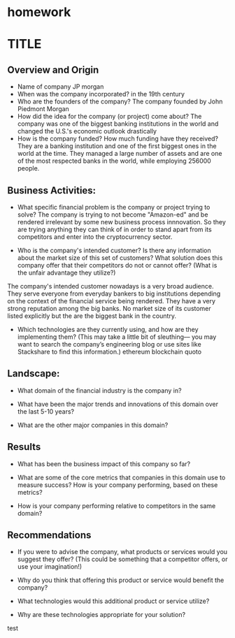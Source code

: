 # homework
# TITLE

## Overview and Origin

* Name of company
JP morgan
* When was the company incorporated?
in the 19th century
* Who are the founders of the company?
The company founded by John Piedmont Morgan
* How did the idea for the company (or project) come about?
The company was one of the biggest banking institutions in the world and changed the U.S.'s economic outlook drastically 
* How is the company funded? How much funding have they received?
They are a banking institution and one of the first biggest ones in the world at the time. They managed a large number of assets and are one of the most respected banks in the world, while employing 256000 people.

## Business Activities:

* What specific financial problem is the company or project trying to solve? 
The company is trying to not become "Amazon-ed" and be rendered irrelevant by some new business process innnovation. So they are trying anything they can think of in order to stand apart from its competitors and enter into the cryptocurrency sector.

* Who is the company's intended customer?  Is there any information about the market size of this set of customers?
What solution does this company offer that their competitors do not or cannot offer? (What is the unfair advantage they utilize?)

The company's intended customer nowadays is a very broad audience. They serve everyone from everyday bankers to big institutions depending on the context of the financial service being rendered. They have a very strong reputation among the big banks. No market size of its customer listed explicitly but the are the biggest bank in the country.

* Which technologies are they currently using, and how are they implementing them? (This may take a little bit of sleuthing–– you may want to search the company’s engineering blog or use sites like Stackshare to find this information.)
ethereum blockchain
quoto

## Landscape:

* What domain of the financial industry is the company in?

* What have been the major trends and innovations of this domain over the last 5-10 years?

* What are the other major companies in this domain?


## Results

* What has been the business impact of this company so far?

* What are some of the core metrics that companies in this domain use to measure success? How is your company performing, based on these metrics?

* How is your company performing relative to competitors in the same domain?


## Recommendations

* If you were to advise the company, what products or services would you suggest they offer? (This could be something that a competitor offers, or use your imagination!)

* Why do you think that offering this product or service would benefit the company?

* What technologies would this additional product or service utilize?

* Why are these technologies appropriate for your solution?

test